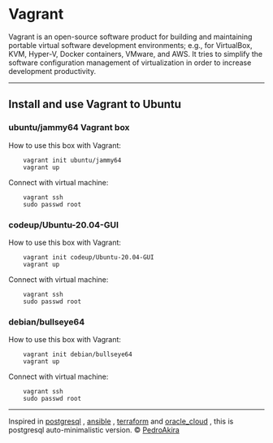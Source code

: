 # Vagrant


Vagrant is an open-source software product for building and maintaining portable virtual software development environments; e.g., for VirtualBox, KVM, Hyper-V, Docker containers, VMware, and AWS. It tries to simplify the software configuration management of virtualization in order to increase development productivity. 


---



## Install and use Vagrant to Ubuntu




### ubuntu/jammy64 Vagrant box
How to use this box with Vagrant:

        vagrant init ubuntu/jammy64
        vagrant up



Connect with virtual machine:

        vagrant ssh 
        sudo passwd root







### codeup/Ubuntu-20.04-GUI 

How to use this box with Vagrant:

        vagrant init codeup/Ubuntu-20.04-GUI
        vagrant up



Connect with virtual machine:

        vagrant ssh 
        sudo passwd root







### debian/bullseye64 

How to use this box with Vagrant:

        vagrant init debian/bullseye64
        vagrant up




Connect with virtual machine:

        vagrant ssh 
        sudo passwd root



---
Inspired in [postgresql](https://www.postgresql.org/) , [ansible](https://www.ansible.com/) , [terraform](https://www.terraform.io/) and [oracle_cloud](https://www.oracle.com/cloud/) , this is postgresql auto-minimalistic version.
©  [PedroAkira](https://www.instagram.com/pedro.akira.3)

